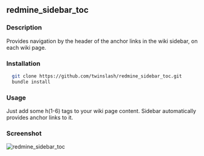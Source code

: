 ## redmine_sidebar_toc

### Description

  Provides navigation by the header of the anchor links in the wiki sidebar, on each wiki page.

### Installation

```bash
  git clone https://github.com/twinslash/redmine_sidebar_toc.git
  bundle install
```

### Usage

Just add some h(1-6) tags to your wiki page content. Sidebar automatically provides anchor links to it.


### Screenshot
![redmine_sidebar_toc](https://raw.github.com/twinslash/redmine_sidebar_toc/sidebar_toc_screen.png)
